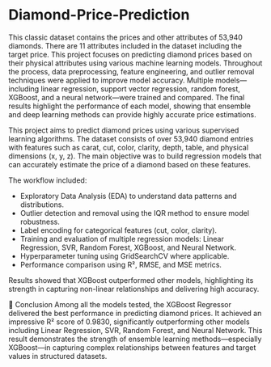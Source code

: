 # Diamond-Price-Prediction
This classic dataset contains the prices and other attributes of 53,940 diamonds. There are 11 attributes included in the dataset including the target price.
This project focuses on predicting diamond prices based on their physical attributes using various machine learning models. Throughout the process, data preprocessing, feature engineering, and outlier removal techniques were applied to improve model accuracy. Multiple models—including linear regression, support vector regression, random forest, XGBoost, and a neural network—were trained and compared. The final results highlight the performance of each model, showing that ensemble and deep learning methods can provide highly accurate price estimations.


This project aims to predict diamond prices using various supervised learning algorithms. The dataset consists of over 53,940 diamond entries with features such as carat, cut, color, clarity, depth, table, and physical dimensions (x, y, z). The main objective was to build regression models that can accurately estimate the price of a diamond based on these features.

The workflow included:
- Exploratory Data Analysis (EDA) to understand data patterns and distributions.
- Outlier detection and removal using the IQR method to ensure model robustness.
- Label encoding for categorical features (cut, color, clarity).
- Training and evaluation of multiple regression models: Linear Regression, SVR, Random Forest, XGBoost, and Neural Network.
- Hyperparameter tuning using GridSearchCV where applicable.
- Performance comparison using R², RMSE, and MSE metrics.

Results showed that XGBoost outperformed other models, highlighting its strength in capturing non-linear relationships and delivering high accuracy.


📌 Conclusion
Among all the models tested, the XGBoost Regressor delivered the best performance in predicting diamond prices. It achieved an impressive R² score of 0.9830, significantly outperforming other models including Linear Regression, SVR, Random Forest, and Neural Network. This result demonstrates the strength of ensemble learning methods—especially XGBoost—in capturing complex relationships between features and target values in structured datasets.




